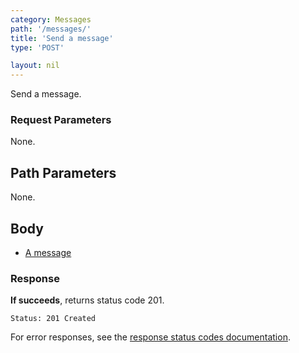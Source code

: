 ```yaml
---
category: Messages
path: '/messages/'
title: 'Send a message'
type: 'POST'

layout: nil
---
```


Send a message.

### Request Parameters
None.

## Path Parameters
None.

## Body
* [A message](#/message-structure)

### Response

**If succeeds**, returns status code 201.

```Status: 201 Created```

For error responses, see the [response status codes documentation](#response-status-codes).
